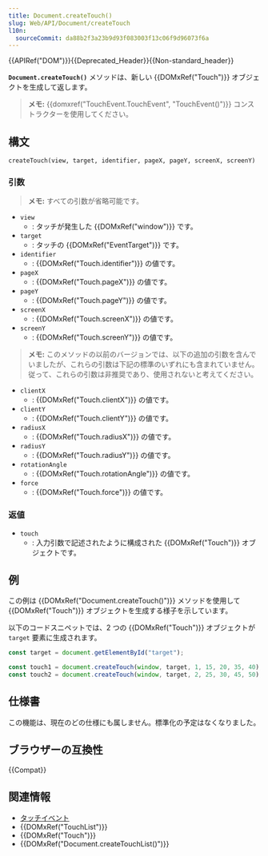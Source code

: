 ```yaml
---
title: Document.createTouch()
slug: Web/API/Document/createTouch
l10n:
  sourceCommit: da88b2f3a23b9d93f083003f13c06f9d96073f6a
---
```


{{APIRef("DOM")}}{{Deprecated_Header}}{{Non-standard_header}}

**`Document.createTouch()`** メソッドは、新しい {{DOMxRef("Touch")}} オブジェクトを生成して返します。

> **メモ:** {{domxref("TouchEvent.TouchEvent", "TouchEvent()")}} コンストラクターを使用してください。

## 構文

```js-nolint
createTouch(view, target, identifier, pageX, pageY, screenX, screenY)
```

### 引数

> **メモ:** すべての引数が省略可能です。

- `view`
  - : タッチが発生した {{DOMxRef("window")}} です。
- `target`
  - : タッチの {{DOMxRef("EventTarget")}} です。
- `identifier`
  - : {{DOMxRef("Touch.identifier")}} の値です。
- `pageX`
  - : {{DOMxRef("Touch.pageX")}} の値です。
- `pageY`
  - : {{DOMxRef("Touch.pageY")}} の値です。
- `screenX`
  - : {{DOMxRef("Touch.screenX")}} の値です。
- `screenY`
  - : {{DOMxRef("Touch.screenY")}} の値です。

> **メモ:** このメソッドの以前のバージョンでは、以下の追加の引数を含んでいましたが、これらの引数は下記の標準のいずれにも含まれていません。従って、これらの引数は非推奨であり、使用されないと考えてください。

- `clientX`
  - : {{DOMxRef("Touch.clientX")}} の値です。
- `clientY`
  - : {{DOMxRef("Touch.clientY")}} の値です。
- `radiusX`
  - : {{DOMxRef("Touch.radiusX")}} の値です。
- `radiusY`
  - : {{DOMxRef("Touch.radiusY")}} の値です。
- `rotationAngle`
  - : {{DOMxRef("Touch.rotationAngle")}} の値です。
- `force`
  - : {{DOMxRef("Touch.force")}} の値です。

### 返値

- `touch`
  - : 入力引数で記述されたように構成された {{DOMxRef("Touch")}} オブジェクトです。

## 例

この例は {{DOMxRef("Document.createTouch()")}} メソッドを使用して {{DOMxRef("Touch")}} オブジェクトを生成する様子を示しています。

以下のコードスニペットでは、2 つの {{DOMxRef("Touch")}} オブジェクトが `target` 要素に生成されます。

```js
const target = document.getElementById("target");

const touch1 = document.createTouch(window, target, 1, 15, 20, 35, 40);
const touch2 = document.createTouch(window, target, 2, 25, 30, 45, 50);
```

## 仕様書

この機能は、現在のどの仕様にも属しません。標準化の予定はなくなりました。

## ブラウザーの互換性

{{Compat}}

## 関連情報

- [タッチイベント](/ja/docs/Web/API/Touch_events)
- {{DOMxRef("TouchList")}}
- {{DOMxRef("Touch")}}
- {{DOMxRef("Document.createTouchList()")}}
